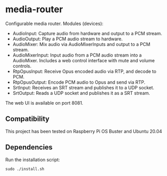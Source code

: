 # media-router
Configurable media router.
Modules (devices):
* AudioInput: Capture audio from hardware and output to a PCM stream.
* AudioOutput: Play a PCM audio stream to hardware.
* AudioMixer: Mix audio via AudioMixerInputs and output to a PCM stream.
* AudioMixerInput: Input audio from a PCM audio stream into a AudioMixer. Includes a web control interface with mute and volume controls.
* RtpOpusInput: Receive Opus encoded audio via RTP, and decode to PCM.
* RtpOpusOutput: Encode PCM audio to Opus and send via RTP.
* SrtInput: Receives an SRT stream and publishes it to a UDP socket.
* SrtOutput: Reads a UDP socket and publishes it as a SRT stream.

The web UI is available on port 8081.

## Compatibility
This project has been tested on Raspberry Pi OS Buster and Ubuntu 20.04

## Dependencies
Run the installation script:
```
sudo ./install.sh
```
